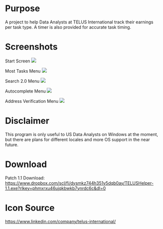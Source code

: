 # Purpose
A project to help Data Analysts at TELUS International track their earnings per task type. A timer is also provided for accurate task timing.

# Screenshots
Start Screen
![](https://i.ibb.co/dmqtFrb/Screenshot-2023-08-22-141050.png)

Most Tasks Menu
![](https://i.ibb.co/XbjbvRn/Screenshot-2023-08-22-135307.png)

Search 2.0 Menu
![](https://i.ibb.co/NnSpsFc/Screenshot-2023-08-22-135805.png)

Autocomplete Menu
![](https://i.ibb.co/xCXVbzn/Screenshot-2023-08-22-135724.png)

Address Verification Menu
![](https://i.ibb.co/BZ9G5z5/Screenshot-2023-08-22-140036.png)

# Disclaimer 
This program is only useful to US Data Analysts on Windows at the moment, but there are plans for different locales and more OS support in the near future.

# Download
Patch 1.1 Download: https://www.dropbox.com/scl/fi/dysmkz744h351v5dqb0ay/TELUSHelper-1.1.exe?rlkey=phmxrxu46ujqkbwkb7ynrdc6c&dl=0

# Icon Source
https://www.linkedin.com/company/telus-international/

